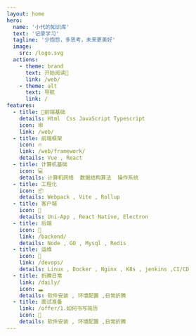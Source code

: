 ```yaml
---
layout: home
hero:
  name: '小代的知识库'
  text: '记录学习'
  tagline: '少抱怨，多思考，未来更美好'
  image:
    src: /logo.svg
  actions:
    - theme: brand
      text: 开始阅读📖
      link: /web/
    - theme: alt
      text: 导航
      link: /
features:
  - title: 🚨前端基础
    details: Html  Css JavaScript Typescript
    icon: 🕸️
    link: /web/
  - title: 前端框架
    icon: 🔥
    link: /web/framework/
    details: Vue , React
  - title: 计算机基础
    icon: 💻
    details: 计算机网络  数据结构算法  操作系统
  - title: 工程化
    icon: 📦
    details: Webpack , Vite , Rollup
  - title: 客户端
    icon: 📱
    details: Uni-App , React Native, Electron
  - title: 后端
    icon: 🧰
    link: /backend/
    details: Node , GO , Mysql , Redis
  - title: 运维
    icon: 🐋
    link: /devops/
    details: Linux , Docker , Nginx , K8s , jenkins ,CI/CD
  - title: 折腾日常
    link: /daily/
    icon: 🕳️
    details: 软件安装 , 环境配置 ,日常折腾
  - title: 面试准备
    link: /offer/1.如何书写简历
    icon: 🌻
    details: 软件安装 , 环境配置 ,日常折腾
---
```

